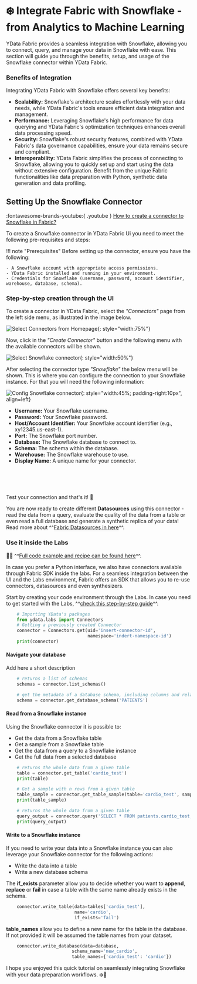 # ❄️ Integrate Fabric with Snowflake - from Analytics to Machine Learning

YData Fabric provides a seamless integration with Snowflake, allowing you to connect,
query, and manage your data in Snowflake with ease. This section will guide you through the benefits,
setup, and usage of the Snowflake connector within YData Fabric.

### Benefits of Integration
Integrating YData Fabric with Snowflake offers several key benefits:

- **Scalability:** Snowflake's architecture scales effortlessly with your data needs, while YData Fabric's tools ensure efficient data integration and management.
- **Performance:** Leveraging Snowflake's high performance for data querying and YData Fabric's optimization techniques enhances overall data processing speed.
- **Security:** Snowflake's robust security features, combined with YData Fabric's data governance capabilities, ensure your data remains secure and compliant.
- **Interoperability:** YData Fabric simplifies the process of connecting to Snowflake, allowing you to quickly set up and start using the data without extensive configuration. Benefit from the unique Fabric functionalities like data preparation with Python, synthetic data generation and data profiling.

## Setting Up the Snowflake Connector

:fontawesome-brands-youtube:{ .youtube } <a href="https://youtube.com/clip/UgkxVTrEn2jY8GL-wqSXX3PByuUH5Q81Usih?si=xdpQ4eTCo_SEcvxp"><u>How to create a connector to Snowflake in Fabric?</u></a>

To create a Snowflake connector in YData Fabric Ui you need to meet the following pre-requisites and steps:

!!! note "Prerequisites"
    Before setting up the connector, ensure you have the following:

    - A Snowflake account with appropriate access permissions.
    - YData Fabric installed and running in your environment.
    - Credentials for Snowflake (username, password, account identifier, warehouse, database, schema).

### Step-by-step creation through the UI

To create a connector in YData Fabric, select the *"Connectors"* page from the left side menu, as illustrated in the image below.

![Select Connectors from Homepage](../../assets/data_catalog/connectors/go_to_connector.png){: style="width:75%"}

Now, click in the *"Create Connector"* button and the following menu with the available connectors will be shown.

![Select Snowflake connector](../../assets/data_catalog/connectors/select_snowflake_connector.png){: style="width:50%"}

After selecting the connector type *"Snowflake"* the below menu will be shown. This is where you can configure the connection to your Snowflake instance. For that you will need the following information:

![Config Snowflake connector](../../assets/data_catalog/connectors/snowflake_config.png){: style="width:45%; padding-right:10px", align=left}

- **Username:** Your Snowflake username.
- **Password:** Your Snowflake password.
- **Host/Account Identifier:** Your Snowflake account identifier (e.g., xy12345.us-east-1).
- **Port:** The Snowflake port number.
- **Database:** The Snowflake database to connect to.
- **Schema:** The schema within the database.
- **Warehouse:** The Snowflake warehouse to use.
- **Display Name:** A unique name for your connector.
</br></br></br></br></br>

Test your connection and that's it! 🚀

You are now ready to create different **Datasources** using this connector - read the data from a query, evaluate the quality of the data from a table or even
read a full database and generate a synthetic replica of your data!
Read more about ^^[Fabric Datasources in here](../datasources/index.md)^^.

### Use it inside the Labs

👨‍💻 ^^[Full code example and recipe can be found here](https://github.com/ydataai/academy/blob/master/1%20-%20Data%20Catalog/1.%20Connectors/Snowflake.ipynb)^^.

In case you prefer a Python interface, we also have connectors available through Fabric SDK inside the labs.
For a seamless integration between the UI and the Labs environment, Fabric offers an SDK that allows you to re-use connectors, datasources and even synthesizers.

Start by creating your code environment through the Labs. In case you need to get started with the Labs, ^^[check this step-by-step guide](../../get-started/create_lab.md)^^.

```python
    # Importing YData's packages
    from ydata.labs import Connectors
    # Getting a previously created Connector
    connector = Connectors.get(uid='insert-connector-id',
                               namespace='indert-namespace-id')
    print(connector)
```

#### Navigate your database
Add here a short description

```python title="List available schemas and get the metadata of a given schema"
    # returns a list of schemas
    schemas = connector.list_schemas()

    # get the metadata of a database schema, including columns and relations between tables (PK and FK)
    schema = connector.get_database_schema('PATIENTS')
```

#### Read from a Snowflake instance
Using the Snowflake connector it is possible to:

- Get the data from a Snowflake table
- Get a sample from a Snowflake table
- Get the data from a query to a Snowflake instance
- Get the full data from a selected database

```python title="Read full and a sample from a table"
    # returns the whole data from a given table
    table = connector.get_table('cardio_test')
    print(table)

    # Get a sample with n rows from a given table
    table_sample = connector.get_table_sample(table='cardio_test', sample_size=50)
    print(table_sample)
```

```python title="Get the data from a query"
    # returns the whole data from a given table
    query_output = connector.query('SELECT * FROM patients.cardio_test;')
    print(query_output)
```

#### Write to a Snowflake instance
If you need to write your data into a Snowflake instance you can also leverage your Snowflake connector for the following actions:

- Write the data into a table
- Write a new database schema

The **if_exists** parameter allow you to decide whether you want to **append**, **replace** or **fail** in case a table with the same name
already exists in the schema.

```python title='Writing a dataset to a table in a Snowflake schema'
    connector.write_table(data=tables['cardio_test'],
                          name='cardio',
                          if_exists='fail')
```

**table_names** allow you to define a new name for the table in the database. If not provided it will be assumed the table names from your dataset.
```python title='Writing a full database to a Snowflake schema'
    connector.write_database(data=database,
                         schema_name='new_cardio',
                         table_names={'cardio_test': 'cardio'})
```

I hope you enjoyed this quick tutorial on seamlessly integrating Snowflake with your data preparation workflows. ❄️🚀
